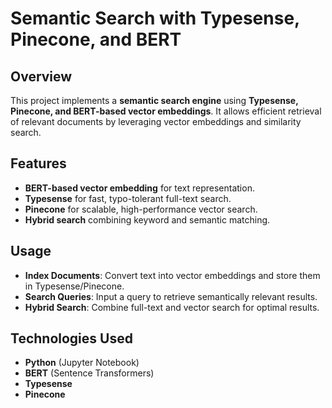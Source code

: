 # Semantic Search with Typesense, Pinecone, and BERT

## Overview
This project implements a **semantic search engine** using **Typesense, Pinecone, and BERT-based vector embeddings**. It allows efficient retrieval of relevant documents by leveraging vector embeddings and similarity search.

## Features
- **BERT-based vector embedding** for text representation.
- **Typesense** for fast, typo-tolerant full-text search.
- **Pinecone** for scalable, high-performance vector search.
- **Hybrid search** combining keyword and semantic matching.

## Usage
- **Index Documents**: Convert text into vector embeddings and store them in Typesense/Pinecone.
- **Search Queries**: Input a query to retrieve semantically relevant results.
- **Hybrid Search**: Combine full-text and vector search for optimal results.

## Technologies Used
- **Python** (Jupyter Notebook)
- **BERT** (Sentence Transformers)
- **Typesense**
- **Pinecone**

